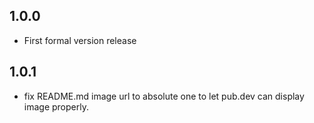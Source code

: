 ## 1.0.0
* First formal version release

## 1.0.1
* fix README.md image url to absolute one to let pub.dev can display image properly.